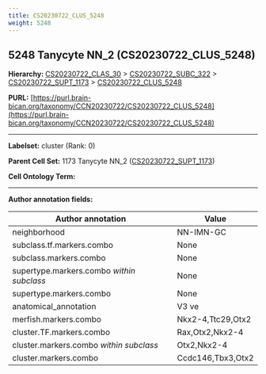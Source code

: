 ```yaml
---
title: CS20230722_CLUS_5248
weight: 5248
---
```

## 5248 Tanycyte NN_2 (CS20230722_CLUS_5248)
<b>Hierarchy: </b>
[CS20230722_CLAS_30](../CS20230722_CLAS_30) >
[CS20230722_SUBC_322](../CS20230722_SUBC_322) >
[CS20230722_SUPT_1173](../CS20230722_SUPT_1173) >
[CS20230722_CLUS_5248](../CS20230722_CLUS_5248)

**PURL:** [https://purl.brain-bican.org/taxonomy/CCN20230722/CS20230722_CLUS_5248](https://purl.brain-bican.org/taxonomy/CCN20230722/CS20230722_CLUS_5248)

---


**Labelset:** cluster (Rank: 0)

**Parent Cell Set:** 1173 Tanycyte NN_2 ([CS20230722_SUPT_1173](../CS20230722_SUPT_1173))



**Cell Ontology Term:** 

[MARKER GENES.]: #


---

[TRANSFERRED ANNOTATIONS.]: #


[AUTHOR ANNOTATION FIELDS.]: #


**Author annotation fields:**

| Author annotation | Value |
|-------------------|-------|
|neighborhood|NN-IMN-GC|
|subclass.tf.markers.combo|None|
|subclass.markers.combo|None|
|supertype.markers.combo _within subclass_|None|
|supertype.markers.combo|None|
|anatomical_annotation|V3 ve|
|merfish.markers.combo|Nkx2-4,Ttc29,Otx2|
|cluster.TF.markers.combo|Rax,Otx2,Nkx2-4|
|cluster.markers.combo _within subclass_|Otx2,Nkx2-4|
|cluster.markers.combo|Ccdc146,Tbx3,Otx2|
